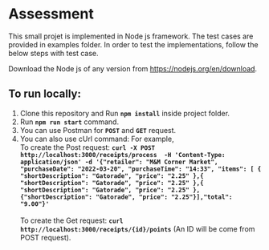 # Assessment

This small projet is implemented in Node js framework. The test cases are provided in examples folder. In order to test the implementations, follow the below steps with test case.

Download the Node js of any version from https://nodejs.org/en/download.

## To run locally:
1. Clone this repository and Run <b>`npm install`</b> inside project folder.
2. Run <b> `npm run start`</b> command.
3. You can use Postman for <b>`POST`</b> and <b>`GET`</b> request.
4. You can also use cUrl command: For example,<br> 
To create the Post request: <b>`curl -X POST http://localhost:3000/receipts/process  -H 'Content-Type: application/json' -d '{"retailer": "M&M Corner Market", "purchaseDate": "2022-03-20", "purchaseTime": "14:33", "items": [ { "shortDescription": "Gatorade", "price": "2.25" },{ "shortDescription": "Gatorade", "price": "2.25" },{ "shortDescription": "Gatorade", "price": "2.25" },{"shortDescription": "Gatorade", "price": "2.25"}],"total": "9.00"}'`</b>
<br><br>To create the Get request: <b>`curl http://localhost:3000/receipts/{id}/points`</b> (An ID will be come from POST request).

